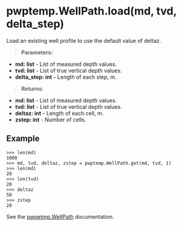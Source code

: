 # pwptemp.WellPath.load(md, tvd, delta_step) #

Load an existing well profile to use the default value of deltaz.

> **Parameters:** 
* **md: list** - List of measured depth values.
* **tvd: list** - List of true vertical depth values.
* **delta_step: int** - Length of each step, m.

> **Returns:** 
* **md: list** - List of measured depth values.
* **tvd: list** - List of true vertical depth values.
* **deltaz: int** - Length of each cell, m.
* **zstep: int** - Number of cells.

## Example ##

```
>>> len(md)
1000
>>> md, tvd, deltaz, zstep = pwptemp.WellPath.get(md, tvd, 1)
>>> len(md)
20
>>> len(tvd)
20
>>> deltaz
50
>>> zstep
20
```

See the [pwpetmp.WellPath](https://github.com/pro-well-plan/pwptemp/blob/master/docs/pwptemp.WellPath.md) documentation.
